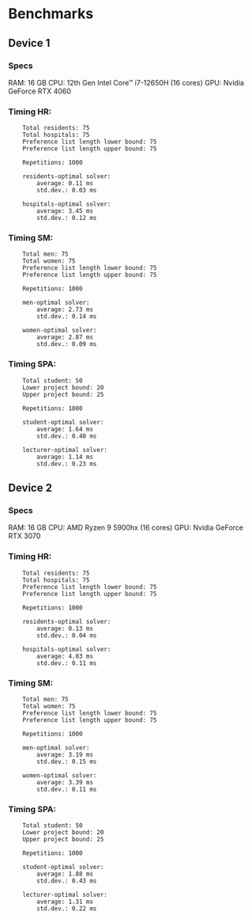 # Benchmarks

## Device 1

### Specs

RAM: 16 GB
CPU: 12th Gen Intel Core™ i7-12650H  (16 cores)
GPU: Nvidia GeForce RTX 4060

### Timing HR:

        Total residents: 75
        Total hospitals: 75
        Preference list length lower bound: 75
        Preference list length upper bound: 75
        
        Repetitions: 1000

        residents-optimal solver:
            average: 0.11 ms
            std.dev.: 0.03 ms
        
        hospitals-optimal solver:
            average: 3.45 ms
            std.dev.: 0.12 ms
    
### Timing SM:

        Total men: 75
        Total women: 75
        Preference list length lower bound: 75
        Preference list length upper bound: 75
        
        Repetitions: 1000

        men-optimal solver:
            average: 2.73 ms
            std.dev.: 0.14 ms
        
        women-optimal solver:
            average: 2.87 ms
            std.dev.: 0.09 ms
    
### Timing SPA:

        Total student: 50
        Lower project bound: 20
        Upper project bound: 25
        
        Repetitions: 1000

        student-optimal solver:
            average: 1.64 ms
            std.dev.: 0.40 ms
        
        lecturer-optimal solver:
            average: 1.14 ms
            std.dev.: 0.23 ms

## Device 2

### Specs

RAM: 16 GB
CPU: AMD Ryzen 9 5900hx (16 cores)
GPU: Nvidia GeForce RTX 3070

### Timing HR:

        Total residents: 75
        Total hospitals: 75
        Preference list length lower bound: 75
        Preference list length upper bound: 75
        
        Repetitions: 1000

        residents-optimal solver:
            average: 0.13 ms
            std.dev.: 0.04 ms
        
        hospitals-optimal solver:
            average: 4.03 ms
            std.dev.: 0.11 ms
    
### Timing SM:

        Total men: 75
        Total women: 75
        Preference list length lower bound: 75
        Preference list length upper bound: 75
        
        Repetitions: 1000

        men-optimal solver:
            average: 3.19 ms
            std.dev.: 0.15 ms
        
        women-optimal solver:
            average: 3.39 ms
            std.dev.: 0.11 ms
    
### Timing SPA:

        Total student: 50
        Lower project bound: 20
        Upper project bound: 25
        
        Repetitions: 1000

        student-optimal solver:
            average: 1.88 ms
            std.dev.: 0.43 ms
        
        lecturer-optimal solver:
            average: 1.31 ms
            std.dev.: 0.22 ms